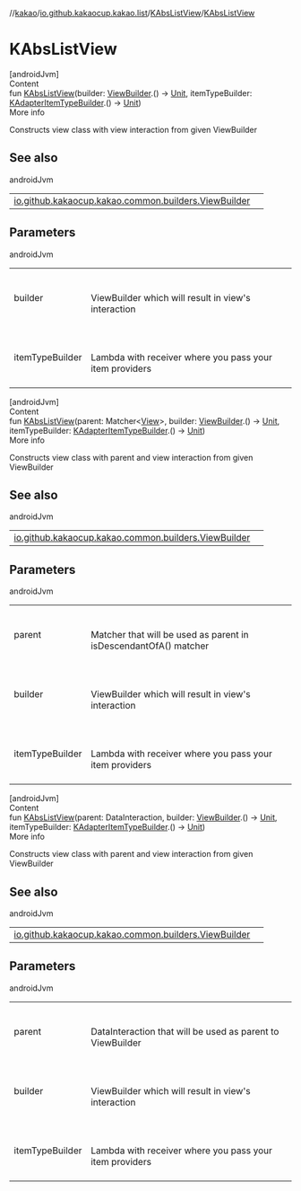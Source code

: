 //[kakao](../../../index.md)/[io.github.kakaocup.kakao.list](../index.md)/[KAbsListView](index.md)/[KAbsListView](-k-abs-list-view.md)



# KAbsListView  
[androidJvm]  
Content  
fun [KAbsListView](-k-abs-list-view.md)(builder: [ViewBuilder](../../io.github.kakaocup.kakao.common.builders/-view-builder/index.md).() -> [Unit](https://kotlinlang.org/api/latest/jvm/stdlib/kotlin/-unit/index.html), itemTypeBuilder: [KAdapterItemTypeBuilder](../-k-adapter-item-type-builder/index.md).() -> [Unit](https://kotlinlang.org/api/latest/jvm/stdlib/kotlin/-unit/index.html))  
More info  


Constructs view class with view interaction from given ViewBuilder



## See also  
  
androidJvm  
  
| | |
|---|---|
| <a name="io.github.kakaocup.kakao.list/KAbsListView/KAbsListView/#kotlin.Function1[io.github.kakaocup.kakao.common.builders.ViewBuilder,kotlin.Unit]#kotlin.Function1[io.github.kakaocup.kakao.list.KAdapterItemTypeBuilder,kotlin.Unit]/PointingToDeclaration/"></a>[io.github.kakaocup.kakao.common.builders.ViewBuilder](../../io.github.kakaocup.kakao.common.builders/-view-builder/index.md)| <a name="io.github.kakaocup.kakao.list/KAbsListView/KAbsListView/#kotlin.Function1[io.github.kakaocup.kakao.common.builders.ViewBuilder,kotlin.Unit]#kotlin.Function1[io.github.kakaocup.kakao.list.KAdapterItemTypeBuilder,kotlin.Unit]/PointingToDeclaration/"></a>|
  


## Parameters  
  
androidJvm  
  
| | |
|---|---|
| <a name="io.github.kakaocup.kakao.list/KAbsListView/KAbsListView/#kotlin.Function1[io.github.kakaocup.kakao.common.builders.ViewBuilder,kotlin.Unit]#kotlin.Function1[io.github.kakaocup.kakao.list.KAdapterItemTypeBuilder,kotlin.Unit]/PointingToDeclaration/"></a>builder| <a name="io.github.kakaocup.kakao.list/KAbsListView/KAbsListView/#kotlin.Function1[io.github.kakaocup.kakao.common.builders.ViewBuilder,kotlin.Unit]#kotlin.Function1[io.github.kakaocup.kakao.list.KAdapterItemTypeBuilder,kotlin.Unit]/PointingToDeclaration/"></a><br><br>ViewBuilder which will result in view's interaction<br><br>|
| <a name="io.github.kakaocup.kakao.list/KAbsListView/KAbsListView/#kotlin.Function1[io.github.kakaocup.kakao.common.builders.ViewBuilder,kotlin.Unit]#kotlin.Function1[io.github.kakaocup.kakao.list.KAdapterItemTypeBuilder,kotlin.Unit]/PointingToDeclaration/"></a>itemTypeBuilder| <a name="io.github.kakaocup.kakao.list/KAbsListView/KAbsListView/#kotlin.Function1[io.github.kakaocup.kakao.common.builders.ViewBuilder,kotlin.Unit]#kotlin.Function1[io.github.kakaocup.kakao.list.KAdapterItemTypeBuilder,kotlin.Unit]/PointingToDeclaration/"></a><br><br>Lambda with receiver where you pass your item providers<br><br>|
  
  


[androidJvm]  
Content  
fun [KAbsListView](-k-abs-list-view.md)(parent: Matcher<[View](https://developer.android.com/reference/kotlin/android/view/View.html)>, builder: [ViewBuilder](../../io.github.kakaocup.kakao.common.builders/-view-builder/index.md).() -> [Unit](https://kotlinlang.org/api/latest/jvm/stdlib/kotlin/-unit/index.html), itemTypeBuilder: [KAdapterItemTypeBuilder](../-k-adapter-item-type-builder/index.md).() -> [Unit](https://kotlinlang.org/api/latest/jvm/stdlib/kotlin/-unit/index.html))  
More info  


Constructs view class with parent and view interaction from given ViewBuilder



## See also  
  
androidJvm  
  
| | |
|---|---|
| <a name="io.github.kakaocup.kakao.list/KAbsListView/KAbsListView/#org.hamcrest.Matcher[android.view.View]#kotlin.Function1[io.github.kakaocup.kakao.common.builders.ViewBuilder,kotlin.Unit]#kotlin.Function1[io.github.kakaocup.kakao.list.KAdapterItemTypeBuilder,kotlin.Unit]/PointingToDeclaration/"></a>[io.github.kakaocup.kakao.common.builders.ViewBuilder](../../io.github.kakaocup.kakao.common.builders/-view-builder/index.md)| <a name="io.github.kakaocup.kakao.list/KAbsListView/KAbsListView/#org.hamcrest.Matcher[android.view.View]#kotlin.Function1[io.github.kakaocup.kakao.common.builders.ViewBuilder,kotlin.Unit]#kotlin.Function1[io.github.kakaocup.kakao.list.KAdapterItemTypeBuilder,kotlin.Unit]/PointingToDeclaration/"></a>|
  


## Parameters  
  
androidJvm  
  
| | |
|---|---|
| <a name="io.github.kakaocup.kakao.list/KAbsListView/KAbsListView/#org.hamcrest.Matcher[android.view.View]#kotlin.Function1[io.github.kakaocup.kakao.common.builders.ViewBuilder,kotlin.Unit]#kotlin.Function1[io.github.kakaocup.kakao.list.KAdapterItemTypeBuilder,kotlin.Unit]/PointingToDeclaration/"></a>parent| <a name="io.github.kakaocup.kakao.list/KAbsListView/KAbsListView/#org.hamcrest.Matcher[android.view.View]#kotlin.Function1[io.github.kakaocup.kakao.common.builders.ViewBuilder,kotlin.Unit]#kotlin.Function1[io.github.kakaocup.kakao.list.KAdapterItemTypeBuilder,kotlin.Unit]/PointingToDeclaration/"></a><br><br>Matcher that will be used as parent in isDescendantOfA() matcher<br><br>|
| <a name="io.github.kakaocup.kakao.list/KAbsListView/KAbsListView/#org.hamcrest.Matcher[android.view.View]#kotlin.Function1[io.github.kakaocup.kakao.common.builders.ViewBuilder,kotlin.Unit]#kotlin.Function1[io.github.kakaocup.kakao.list.KAdapterItemTypeBuilder,kotlin.Unit]/PointingToDeclaration/"></a>builder| <a name="io.github.kakaocup.kakao.list/KAbsListView/KAbsListView/#org.hamcrest.Matcher[android.view.View]#kotlin.Function1[io.github.kakaocup.kakao.common.builders.ViewBuilder,kotlin.Unit]#kotlin.Function1[io.github.kakaocup.kakao.list.KAdapterItemTypeBuilder,kotlin.Unit]/PointingToDeclaration/"></a><br><br>ViewBuilder which will result in view's interaction<br><br>|
| <a name="io.github.kakaocup.kakao.list/KAbsListView/KAbsListView/#org.hamcrest.Matcher[android.view.View]#kotlin.Function1[io.github.kakaocup.kakao.common.builders.ViewBuilder,kotlin.Unit]#kotlin.Function1[io.github.kakaocup.kakao.list.KAdapterItemTypeBuilder,kotlin.Unit]/PointingToDeclaration/"></a>itemTypeBuilder| <a name="io.github.kakaocup.kakao.list/KAbsListView/KAbsListView/#org.hamcrest.Matcher[android.view.View]#kotlin.Function1[io.github.kakaocup.kakao.common.builders.ViewBuilder,kotlin.Unit]#kotlin.Function1[io.github.kakaocup.kakao.list.KAdapterItemTypeBuilder,kotlin.Unit]/PointingToDeclaration/"></a><br><br>Lambda with receiver where you pass your item providers<br><br>|
  
  


[androidJvm]  
Content  
fun [KAbsListView](-k-abs-list-view.md)(parent: DataInteraction, builder: [ViewBuilder](../../io.github.kakaocup.kakao.common.builders/-view-builder/index.md).() -> [Unit](https://kotlinlang.org/api/latest/jvm/stdlib/kotlin/-unit/index.html), itemTypeBuilder: [KAdapterItemTypeBuilder](../-k-adapter-item-type-builder/index.md).() -> [Unit](https://kotlinlang.org/api/latest/jvm/stdlib/kotlin/-unit/index.html))  
More info  


Constructs view class with parent and view interaction from given ViewBuilder



## See also  
  
androidJvm  
  
| | |
|---|---|
| <a name="io.github.kakaocup.kakao.list/KAbsListView/KAbsListView/#androidx.test.espresso.DataInteraction#kotlin.Function1[io.github.kakaocup.kakao.common.builders.ViewBuilder,kotlin.Unit]#kotlin.Function1[io.github.kakaocup.kakao.list.KAdapterItemTypeBuilder,kotlin.Unit]/PointingToDeclaration/"></a>[io.github.kakaocup.kakao.common.builders.ViewBuilder](../../io.github.kakaocup.kakao.common.builders/-view-builder/index.md)| <a name="io.github.kakaocup.kakao.list/KAbsListView/KAbsListView/#androidx.test.espresso.DataInteraction#kotlin.Function1[io.github.kakaocup.kakao.common.builders.ViewBuilder,kotlin.Unit]#kotlin.Function1[io.github.kakaocup.kakao.list.KAdapterItemTypeBuilder,kotlin.Unit]/PointingToDeclaration/"></a>|
  


## Parameters  
  
androidJvm  
  
| | |
|---|---|
| <a name="io.github.kakaocup.kakao.list/KAbsListView/KAbsListView/#androidx.test.espresso.DataInteraction#kotlin.Function1[io.github.kakaocup.kakao.common.builders.ViewBuilder,kotlin.Unit]#kotlin.Function1[io.github.kakaocup.kakao.list.KAdapterItemTypeBuilder,kotlin.Unit]/PointingToDeclaration/"></a>parent| <a name="io.github.kakaocup.kakao.list/KAbsListView/KAbsListView/#androidx.test.espresso.DataInteraction#kotlin.Function1[io.github.kakaocup.kakao.common.builders.ViewBuilder,kotlin.Unit]#kotlin.Function1[io.github.kakaocup.kakao.list.KAdapterItemTypeBuilder,kotlin.Unit]/PointingToDeclaration/"></a><br><br>DataInteraction that will be used as parent to ViewBuilder<br><br>|
| <a name="io.github.kakaocup.kakao.list/KAbsListView/KAbsListView/#androidx.test.espresso.DataInteraction#kotlin.Function1[io.github.kakaocup.kakao.common.builders.ViewBuilder,kotlin.Unit]#kotlin.Function1[io.github.kakaocup.kakao.list.KAdapterItemTypeBuilder,kotlin.Unit]/PointingToDeclaration/"></a>builder| <a name="io.github.kakaocup.kakao.list/KAbsListView/KAbsListView/#androidx.test.espresso.DataInteraction#kotlin.Function1[io.github.kakaocup.kakao.common.builders.ViewBuilder,kotlin.Unit]#kotlin.Function1[io.github.kakaocup.kakao.list.KAdapterItemTypeBuilder,kotlin.Unit]/PointingToDeclaration/"></a><br><br>ViewBuilder which will result in view's interaction<br><br>|
| <a name="io.github.kakaocup.kakao.list/KAbsListView/KAbsListView/#androidx.test.espresso.DataInteraction#kotlin.Function1[io.github.kakaocup.kakao.common.builders.ViewBuilder,kotlin.Unit]#kotlin.Function1[io.github.kakaocup.kakao.list.KAdapterItemTypeBuilder,kotlin.Unit]/PointingToDeclaration/"></a>itemTypeBuilder| <a name="io.github.kakaocup.kakao.list/KAbsListView/KAbsListView/#androidx.test.espresso.DataInteraction#kotlin.Function1[io.github.kakaocup.kakao.common.builders.ViewBuilder,kotlin.Unit]#kotlin.Function1[io.github.kakaocup.kakao.list.KAdapterItemTypeBuilder,kotlin.Unit]/PointingToDeclaration/"></a><br><br>Lambda with receiver where you pass your item providers<br><br>|
  
  



